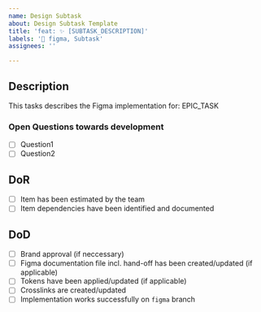 ```yaml
---
name: Design Subtask
about: Design Subtask Template
title: 'feat: ✨ [SUBTASK_DESCRIPTION]'
labels: '🎨 figma, Subtask'
assignees: ''

---
```


## Description
This tasks describes the Figma implementation for: EPIC_TASK

### Open Questions towards development
- [ ] Question1
- [ ] Question2

## DoR
- [ ] Item has been estimated by the team
- [ ] Item dependencies have been identified and documented

## DoD
- [ ] Brand approval (if neccessary)
- [ ] Figma documentation file incl. hand-off has been created/updated (if applicable)
- [ ] Tokens have been applied/updated (if applicable)
- [ ] Crosslinks are created/updated
- [ ] Implementation works successfully on `figma` branch
